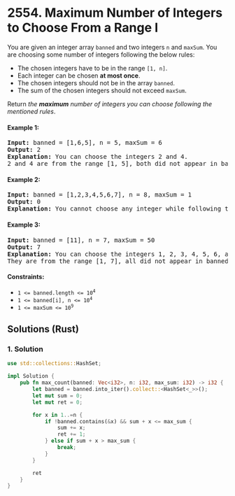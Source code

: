 # 2554. Maximum Number of Integers to Choose From a Range I
You are given an integer array `banned` and two integers `n` and `maxSum`. You are choosing some number of integers following the below rules:

* The chosen integers have to be in the range `[1, n]`.
* Each integer can be chosen **at most once**.
* The chosen integers should not be in the array `banned`.
* The sum of the chosen integers should not exceed `maxSum`.

Return *the **maximum** number of integers you can choose following the mentioned rules*.

#### Example 1:
<pre>
<strong>Input:</strong> banned = [1,6,5], n = 5, maxSum = 6
<strong>Output:</strong> 2
<strong>Explanation:</strong> You can choose the integers 2 and 4.
2 and 4 are from the range [1, 5], both did not appear in banned, and their sum is 6, which did not exceed maxSum.
</pre>

#### Example 2:
<pre>
<strong>Input:</strong> banned = [1,2,3,4,5,6,7], n = 8, maxSum = 1
<strong>Output:</strong> 0
<strong>Explanation:</strong> You cannot choose any integer while following the mentioned conditions.
</pre>

#### Example 3:
<pre>
<strong>Input:</strong> banned = [11], n = 7, maxSum = 50
<strong>Output:</strong> 7
<strong>Explanation:</strong> You can choose the integers 1, 2, 3, 4, 5, 6, and 7.
They are from the range [1, 7], all did not appear in banned, and their sum is 28, which did not exceed maxSum.
</pre>

#### Constraints:
* <code>1 <= banned.length <= 10<sup>4</sup></code>
* <code>1 <= banned[i], n <= 10<sup>4</sup></code>
* <code>1 <= maxSum <= 10<sup>9</sup></code>

## Solutions (Rust)

### 1. Solution
```Rust
use std::collections::HashSet;

impl Solution {
    pub fn max_count(banned: Vec<i32>, n: i32, max_sum: i32) -> i32 {
        let banned = banned.into_iter().collect::<HashSet<_>>();
        let mut sum = 0;
        let mut ret = 0;

        for x in 1..=n {
            if !banned.contains(&x) && sum + x <= max_sum {
                sum += x;
                ret += 1;
            } else if sum + x > max_sum {
                break;
            }
        }

        ret
    }
}
```
